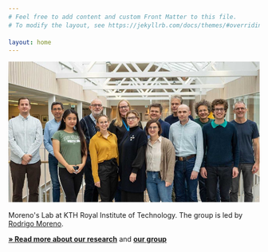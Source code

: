 ```yaml
---
# Feel free to add content and custom Front Matter to this file.
# To modify the layout, see https://jekyllrb.com/docs/themes/#overriding-theme-defaults

layout: home
---
```


![Moreno's Lab](assets/about/group.jpg)

Moreno's Lab at KTH Royal Institute of Technology. The group is led by [Rodrigo Moreno](people/rodrigo.html).

**[&#xbb; Read more about our research](/about/)** and **[our group](/people/)**
